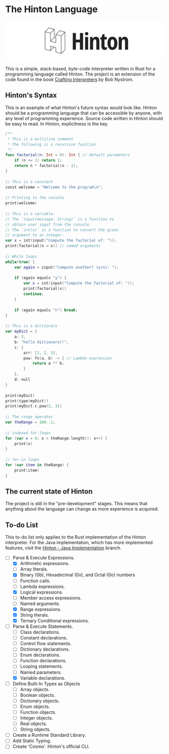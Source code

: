 # The Hinton Language

![Hinton Logo](Assets/Logos/Logo-wide.png)

This is a simple, stack-based, byte-code interpreter written in Rust for a programming language called Hinton. The project is an extension of the code found in the book [Crafting Interpreters](https://craftinginterpreters.com/) by Bob Nystrom.

## Hinton's Syntax
This is an example of what Hinton's future syntax would look like. Hinton should be a programming language that can be accessible by anyone, with any level of programming experience. Source code written in Hinton should be easy to read. In Hinton, explicitness is the key.

```swift
/**
 * This is a multiline comment
 * The following is a recursive function
 */
func factorial(n: Int = 0): Int { // default parameters
    if (n <= 1) return 1;
    return n * factorial(n - 1);
}

// This is a constant
const welcome = "Welcome to the program\n";

// Printing to the console
print(welcome)

// This is a variable.
// The `input(message: String)` is a function to
// obtain user input from the console.
// The `int(x)` is a function to convert the given
// argument to an integer.
var x = int(input("Compute the factorial of: "));
print(factorial(n = x)) // named arguments

// While loops
while(true) {
    var again = input("Compute another? (y/n): ");
    
    if (again equals "y") {
        var x = int(input("Compute the factorial of: "));
        print(factorial(x))
        continue;
    }

    if (again equals "n") break;
}

// This is a dictionary
var myDict = {
    a: 3,
    b: "hello dictionary!!",
    c: {
        arr: [1, 2, 3],
        pow: fn(a, b) -> { // Lambda expression
            return a ** b;
        }
    },
    d: null
}

print(myDict)
print(type(myDict))
print(myDict.c.pow(2, 3))

// The range operator
var theRange = 100..1;

// indexed for-loops
for (var x = 0; x < theRange.length(); x++) {
    print(x)
}

// for-in loops
for (var item in theRange) {
    print(item)
}
```

## The current state of Hinton
The project is still in the "pre-development" stages. This means that anything about the language can change as more experience is acquired.

## To-do List
This to-do list only applies to the Rust implementation of the Hinton interpreter. For the Java implementation, which has more implemented features, visit the [Hinton - Java Implementation](https://github.com/hinton-lang/Hinton/) branch.
- [ ] Parse & Execute Expressions.
    - [x] Arithmetic expressions.
    - [ ] Array literals.
    - [x] Binary (0b), Hexadecimal (0x), and Octal (0o) numbers
    - [ ] Function calls.
    - [ ] Lambda expressions.
    - [x] Logical expressions.
    - [ ] Member access expressions.
    - [ ] Named arguments.
    - [x] Range expressions.
    - [x] String literals.
    - [x] Ternary Conditional expressions.
- [ ] Parse & Execute Statements.
    - [ ] Class declarations.
    - [ ] Constant declarations.
    - [ ] Control flow statements.
    - [ ] Dictionary declarations.
    - [ ] Enum declarations.
    - [ ] Function declarations.
    - [ ] Looping statements.
    - [ ] Named parameters.
    - [x] Variable declarations.
- [ ] Define Built-In Types as Objects
    - [ ] Array objects.
    - [ ] Boolean objects.
    - [ ] Dictionary objects.
    - [ ] Enum objects.
    - [ ] Function objects.
    - [ ] Integer objects.
    - [ ] Real objects.
    - [ ] String objects.
- [ ] Create a Runtime Standard Library.
- [ ] Add Static Typing.
- [ ] Create 'Cosmo'. Hinton's official CLI.
